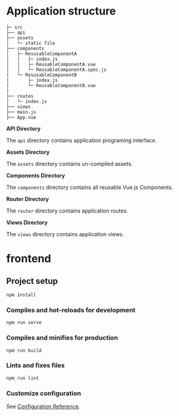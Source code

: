 # Application structure

```
├─ src
├── api
├── assets
|   └─ static file
├── components
│   ├─ ResusableComponentA
│   |   ├─ index.js
│   |   ├─ ReusableComponentA.vue
│   |   └─ ReusableComponentA.spec.js
|   └─ ResusableComponentB
|       ├─ index.js
|       └─ ReusableComponentB.vue
|       
├── routes
│   └─ index.js
├── views
├── main.js
├── App.vue
```

**API Directory**

The `api` directory contains application programing interface.

**Assets Directory**

The `assets` directory contains un-compiled assets.

**Components Directory**

The `components` directory contains all reusable Vue.js Components.

**Router Directory**

The `router` directory contains application routes.

**Views Directory**

The `views` directory contains application views.


# frontend

## Project setup
```
npm install
```

### Compiles and hot-reloads for development
```
npm run serve
```

### Compiles and minifies for production
```
npm run build
```

### Lints and fixes files
```
npm run lint
```

### Customize configuration
See [Configuration Reference](https://cli.vuejs.org/config/).
